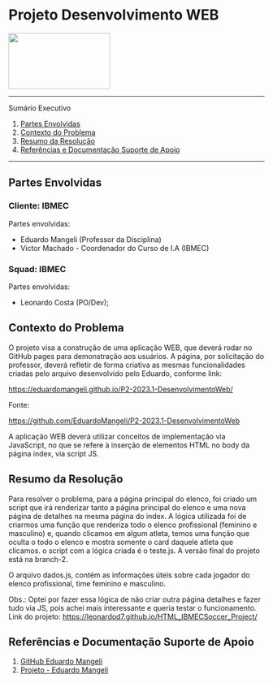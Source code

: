 # Projeto Desenvolvimento WEB

<div>
<img src="https://github.com/leonardod7/Apoena/assets/107505958/c4aae639-917a-4f5e-a448-b501f5bcf228" width='200px' height='110px'  />
</div>



*******
Sumário Executivo 
 1. [Partes Envolvidas](#partesenvolvidas)
 2. [Contexto do Problema](#contextodoproblema)
 3. [Resumo da Resolução](#resumo)
 4. [Referências e Documentação Suporte de Apoio](#ref)



*******

<div id='partesenvolvidas'/> 

## Partes Envolvidas

### Cliente: IBMEC

Partes envolvidas: 

- Eduardo Mangeli (Professor da Disciplina)
- Victor Machado - Coordenador do Curso de I.A (IBMEC) 

### Squad: IBMEC

Partes envolvidas: 

- Leonardo Costa (PO/Dev);

<div id='contextoproblema'/> 

## Contexto do Problema

O projeto visa a construção de uma aplicação WEB, que deverá rodar no GitHub pages para demonstração aos usuários. A página, por solicitação do professor, deverá refletir de forma
criativa as mesmas funcionalidades criadas pelo arquivo desenvolvido pelo Eduardo, conforme link: 

https://eduardomangeli.github.io/P2-2023.1-DesenvolvimentoWeb/

Fonte: 

https://github.com/EduardoMangeli/P2-2023.1-DesenvolvimentoWeb

A aplicação WEB deverá utilizar conceitos de implementação via JavaScript, no que se refere à inserção de elementos HTML no body da página index, via script JS.



<div id='resumo'/>

## Resumo da Resolução

Para resolver o problema, para a página principal do elenco, foi criado um script que irá renderizar tanto a página principal do elenco e uma nova página de detalhes na mesma página do index.
A lógica utilizada foi de criarmos uma função que renderiza todo o elenco profissional (feminino e masculino) e, quando clicamos em algum atleta, temos uma função que
oculta o todo o elenco e mostra somente o card daquele atleta que clicamos.
o script com a lógica criada é o teste.js. A versão final do projeto está na branch-2.

O arquivo dados.js, contém as informações úteis sobre cada jogador do elenco profissional, time feminino e masculino.

Obs.: Optei por fazer essa lógica de não criar outra página detalhes e fazer tudo via JS, pois achei mais interessante e queria testar o funcionamento.
Link do projeto: https://leonardod7.github.io/HTML_IBMECSoccer_Project/

<div id='ref'/>

## Referências e Documentação Suporte de Apoio

1. [GitHub Eduardo Mangeli](https://github.com/EduardoMangeli/P2-2023.1-DesenvolvimentoWeb)
2. [Projeto - Eduardo Mangeli](https://eduardomangeli.github.io/P2-2023.1-DesenvolvimentoWeb/)








